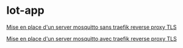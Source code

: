 #  Iot-app
[Mise en place d'un server mosquitto sans traefik reverse proxy TLS](./mosquitto_TLS_sans_traefik.md)

[Mise en place d'un server mosquitto avec traefik reverse proxy TLS](./mosquitto_TLS_avec_traefik.md)
